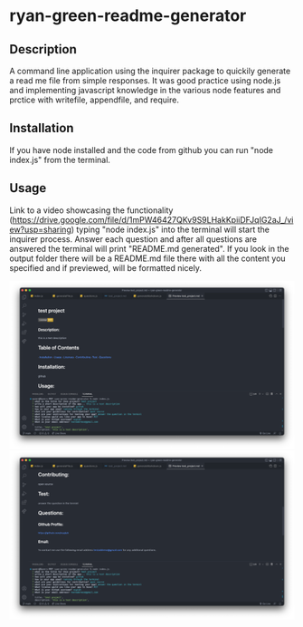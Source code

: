 # ryan-green-readme-generator

## Description

A command line application using the inquirer package to quickily generate a read me file from simple responses. It was good practice using node.js and implementing javascript knowledge in the various node features and prctice with writefile, appendfile, and require.

## Installation

If you have node installed and the code from github you can run "node index.js" from the terminal.

## Usage

Link to a video showcasing the functionality (https://drive.google.com/file/d/1mPW46427QKv9S9LHakKpiiDFJqIG2aJ_/view?usp=sharing)
typing "node index.js" into the terminal will start the inquirer process. Answer each question and after all questions are answered the terminal will print "README.md generated". If you look in the output folder there will be a README.md file there with all the content you specified and if previewed, will be formatted nicely.

![alt text](assets/images/screen1.png)
![alt text](assets/images/screen2.png)
